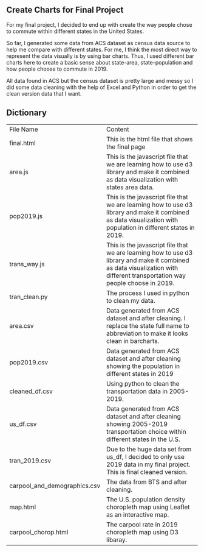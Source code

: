 ## Create Charts for Final Project
For my final project, I decided to end up with create the way people chose to commute within different states in the United States.

So far, I generated some data from ACS dataset as census data source to help me compare with different states. For me, I think the most direct way to represent the data visually is by using bar charts. Thus, I used different bar charts here to create a basic sense about state-area, state-population and how people choose to commute in 2019.

All data found in ACS but the census dataset is pretty large and messy so I did some data cleaning with the help of Excel and Python in order to get the clean version data that I want.

## Dictionary

<table align="center">
	<tbody>
		<tr>
			<td>File Name</td>
			<td>Content</td>
		</tr>
		<tr>
			<td>final.html</td>
			<td>This is the html file that shows the final page</td>
		</tr>
		<tr>
			<td>area.js</td>
			<td>This is the javascript file that we are learning how to use d3 library and make it combined as data visualization with states area data.</td>
		</tr>
        <tr>
			<td>pop2019.js</td>
			<td>This is the javascript file that we are learning how to use d3 library and make it combined as data visualization with population in different states in 2019.</td>
		</tr>
        <tr>
			<td>trans_way.js</td>
			<td>This is the javascript file that we are learning how to use d3 library and make it combined as data visualization with different transportation way people choose in 2019.</td>
		</tr>
		<tr>
			<td>tran_clean.py</td>
			<td>The process I used in python to clean my data.</td>
		</tr>
        <tr>
			<td>area.csv</td>
			<td>Data generated from ACS dataset and after cleaning. I replace the state full name to abbreviation to make it looks clean in barcharts.</td>
		</tr>
        <tr>
			<td>pop2019.csv</td>
			<td>Data generated from ACS dataset and after cleaning showing the population in different states in 2019</td>
		</tr>
        <tr>
			<td>cleaned_df.csv</td>
			<td>Using python to clean the transportation data in 2005-2019.</td>
		</tr>
        <tr>
			<td>us_df.csv</td>
			<td>Data generated from ACS dataset and after cleaning showing 2005-2019 transportation choice within different states in the U.S.</td>
		</tr>
        <tr>
			<td>tran_2019.csv</td>
			<td>Due to the huge data set from us_df, I decided to only use 2019 data in my final project. This is final cleaned version.</td>
		</tr>
		<tr>
			<td>carpool_and_demographics.csv</td>
			<td>The data from BTS and after cleaning.</td>
		</tr>
		<tr>
			<td>map.html</td>
			<td>The U.S. population density choropleth map using Leaflet as an interactive map.</td>
		</tr>
		<tr>
			<td>carpool_chorop.html</td>
			<td>The carpool rate in 2019 choropleth map using D3 libaray.</td>
		</tr>
</table>